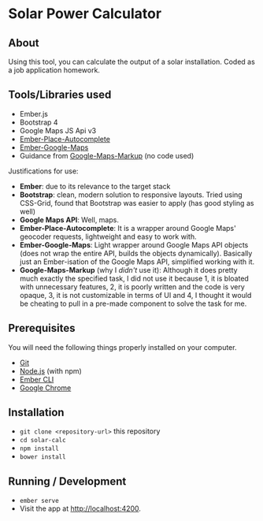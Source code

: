 # Solar Power Calculator

## About
Using this tool, you can calculate the output of a solar installation. Coded as a job application homework.

## Tools/Libraries used
* Ember.js
* Bootstrap 4
* Google Maps JS Api v3
* [Ember-Place-Autocomplete](https://github.com/dmuneras/ember-place-autocomplete)
* [Ember-Google-Maps](https://github.com/sandydoo/ember-google-maps)
* Guidance from [Google-Maps-Markup](https://github.com/knownasilya/google-maps-markup) (no code used)

Justifications for use:
* **Ember**: due to its relevance to the target stack
* **Bootstrap**: clean, modern solution to responsive layouts. Tried using CSS-Grid, found that Bootstrap was easier to apply (has good styling as well)
* **Google Maps API**: Well, maps.
* **Ember-Place-Autocomplete**: It is a wrapper around Google Maps' geocoder requests, lightweight and easy to work with.
* **Ember-Google-Maps**: Light wrapper around Google Maps API objects (does not wrap the entire API, builds the objects dynamically). Basically just an Ember-isation of the Google Maps API, simplified working with it.
* **Google-Maps-Markup** (why I *didn't* use it): Although it does pretty much exactly the specified task, I did not use it because 1, it is bloated with unnecessary features, 2, it is poorly written and the code is very opaque, 3, it is not customizable in terms of UI and 4, I thought it would be cheating to pull in a pre-made component to solve the task for me.

## Prerequisites
You will need the following things properly installed on your computer.

* [Git](https://git-scm.com/)
* [Node.js](https://nodejs.org/) (with npm)
* [Ember CLI](https://ember-cli.com/)
* [Google Chrome](https://google.com/chrome/)

## Installation

* `git clone <repository-url>` this repository
* `cd solar-calc`
* `npm install`
* `bower install`

## Running / Development

* `ember serve`
* Visit the app at [http://localhost:4200](http://localhost:4200).
